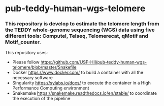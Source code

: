 # pub-teddy-human-wgs-telomere

### This repository is develop to estimate the telomere length from the TEDDY whole-genome sequencing (WGS) data using five different tools: Computel, Telseq, Telomerecat, qMotif and Motif_counter.

This repository uses:
- Please follow <https://github.com/USF-HII/pub-teddy-human-wgs-telomere/blob/master/Snakefile>
- Docker <https://www.docker.com/> to build a container with all the necessary software
- Singularity <https://sylabs.io/docs/> to execute the container in a High Performance Computing environment
- Snakemake <https://snakemake.readthedocs.io/en/stable/> to coordinate the execution of the pipeline
